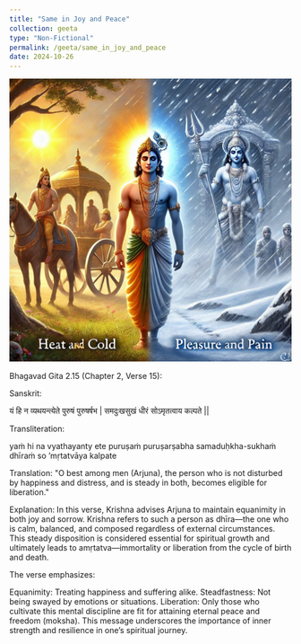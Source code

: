 ```yaml
---
title: "Same in Joy and Peace"
collection: geeta
type: "Non-Fictional"
permalink: /geeta/same_in_joy_and_peace
date: 2024-10-26
---
```



![png](../images/shlok_2_14.webp)


Bhagavad Gita 2.15 (Chapter 2, Verse 15):

Sanskrit:

यं हि न व्यथयन्त्येते पुरुषं पुरुषर्षभ |
समदुःखसुखं धीरं सोऽमृतत्वाय कल्पते ||

Transliteration:

yaṁ hi na vyathayanty ete puruṣaṁ puruṣarṣabha
samaduḥkha-sukhaṁ dhīraṁ so ’mṛtatvāya kalpate

Translation: "O best among men (Arjuna), the person who is not disturbed by happiness and distress, and is steady in both, becomes eligible for liberation."

Explanation:
In this verse, Krishna advises Arjuna to maintain equanimity in both joy and sorrow. Krishna refers to such a person as dhīra—the one who is calm, balanced, and composed regardless of external circumstances. This steady disposition is considered essential for spiritual growth and ultimately leads to amṛtatva—immortality or liberation from the cycle of birth and death.

The verse emphasizes:

Equanimity: Treating happiness and suffering alike.
Steadfastness: Not being swayed by emotions or situations.
Liberation: Only those who cultivate this mental discipline are fit for attaining eternal peace and freedom (moksha).
This message underscores the importance of inner strength and resilience in one’s spiritual journey.
